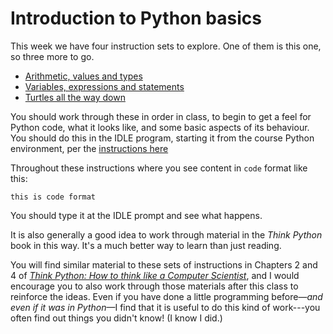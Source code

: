 # Introduction to Python basics
This week we have four instruction sets to explore. One of them is this one, so three more to go.

+ [Arithmetic, values and types](00-arithmetic-values-and-types.md)
+ [Variables, expressions and statements](01-variables-expressions-and-statements.md)
+ [Turtles all the way down](02-turtles.md)

You should work through these in order in class, to begin to get a feel for Python code, what it looks like, and some basic aspects of its behaviour. You should do this in the IDLE program, starting it from the course Python environment, per the [instructions here](../README.md#week-1)

Throughout these instructions where you see content in `code` format like this:
```
this is code format
```

You should type it at the IDLE prompt and see what happens.

It is also generally a good idea to work through material in the _Think Python_ book in this way. It's a much better way to learn than just reading.

You will find similar material to these sets of instructions in Chapters 2 and 4 of [*Think Python: How to think like a Computer Scientist*](https://greenteapress.com/thinkpython2/thinkpython2.pdf), and I would encourage you to also work through those materials after this class to reinforce the ideas. Even if you have done a little programming before&mdash;*and even if it was in Python*&mdash;I find that it is useful to do this kind of work---you often find out things you didn't know! (I know I did.)
